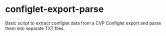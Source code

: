 # configlet-export-parse

Basic script to extract configlet data from a CVP Configlet export and parse them into separate TXT files.
